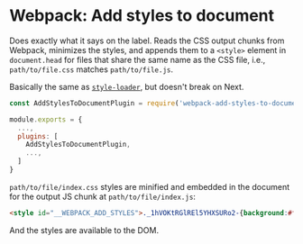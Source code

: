 # Webpack: Add styles to document

Does exactly what it says on the label. Reads the CSS output chunks from
Webpack, minimizes the styles, and appends them to a `<style>` element in
`document.head` for files that share the same name as the CSS file, i.e.,
`path/to/file.css` matches `path/to/file.js`.

Basically the same as
[`style-loader`](https://webpack.js.org/loaders/style-loader/), but doesn't
break on Next.

```js
const AddStylesToDocumentPlugin = require('webpack-add-styles-to-document');

module.exports = {
  ...,
  plugins: [
    AddStylesToDocumentPlugin,
    ...,
  ]
}
```

`path/to/file/index.css` styles are minified and embedded in the document for
the output JS chunk at `path/to/file/index.js`:

```html
<style id="__WEBPACK_ADD_STYLES">._1hVOKtRGlREl5YHXSURo2-{background:#f0f8ff;border:2px solid #2f4f4f;border-radius:8px;padding:8px;width:128px}/*# sourceMappingURL=index.css.map*/._1n50EFygTGWJGYZWBlGF8m{font-size:2.25rem;line-height:2.5rem}/*# sourceMappingURL=index.css.map*/</style>
```

And the styles are available to the DOM.